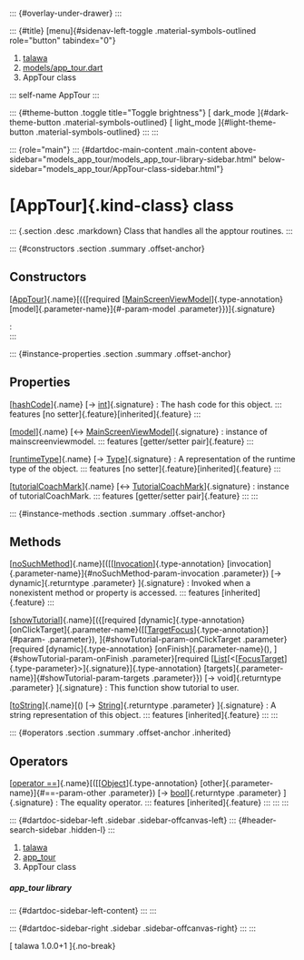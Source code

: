 ::: {#overlay-under-drawer}
:::

::: {#title}
[menu]{#sidenav-left-toggle .material-symbols-outlined role="button"
tabindex="0"}

1.  [talawa](../index.html)
2.  [models/app_tour.dart](../models_app_tour/)
3.  AppTour class

::: self-name
AppTour
:::

::: {#theme-button .toggle title="Toggle brightness"}
[ dark_mode ]{#dark-theme-button .material-symbols-outlined} [
light_mode ]{#light-theme-button .material-symbols-outlined}
:::
:::

::: {role="main"}
::: {#dartdoc-main-content .main-content above-sidebar="models_app_tour/models_app_tour-library-sidebar.html" below-sidebar="models_app_tour/AppTour-class-sidebar.html"}
<div>

# [AppTour]{.kind-class} class

</div>

::: {.section .desc .markdown}
Class that handles all the apptour routines.
:::

::: {#constructors .section .summary .offset-anchor}
## Constructors

[[AppTour](../models_app_tour/AppTour/AppTour.html)]{.name}[({[required [[MainScreenViewModel](../view_model_main_screen_view_model/MainScreenViewModel-class.html)]{.type-annotation} [model]{.parameter-name}]{#-param-model .parameter}})]{.signature}

:   
:::

::: {#instance-properties .section .summary .offset-anchor}
## Properties

[[hashCode](https://api.flutter.dev/flutter/dart-core/Object/hashCode.html)]{.name} [→ [int](https://api.flutter.dev/flutter/dart-core/int-class.html)]{.signature}
:   The hash code for this object.
    ::: features
    [no setter]{.feature}[inherited]{.feature}
    :::

[[model](../models_app_tour/AppTour/model.html)]{.name} [↔ [MainScreenViewModel](../view_model_main_screen_view_model/MainScreenViewModel-class.html)]{.signature}
:   instance of mainscreenviewmodel.
    ::: features
    [getter/setter pair]{.feature}
    :::

[[runtimeType](https://api.flutter.dev/flutter/dart-core/Object/runtimeType.html)]{.name} [→ [Type](https://api.flutter.dev/flutter/dart-core/Type-class.html)]{.signature}
:   A representation of the runtime type of the object.
    ::: features
    [no setter]{.feature}[inherited]{.feature}
    :::

[[tutorialCoachMark](../models_app_tour/AppTour/tutorialCoachMark.html)]{.name} [↔ [TutorialCoachMark](https://pub.dev/documentation/tutorial_coach_mark/1.2.12/tutorial_coach_mark/TutorialCoachMark-class.html)]{.signature}
:   instance of tutorialCoachMark.
    ::: features
    [getter/setter pair]{.feature}
    :::
:::

::: {#instance-methods .section .summary .offset-anchor}
## Methods

[[noSuchMethod](https://api.flutter.dev/flutter/dart-core/Object/noSuchMethod.html)]{.name}[([[[Invocation](https://api.flutter.dev/flutter/dart-core/Invocation-class.html)]{.type-annotation} [invocation]{.parameter-name}]{#noSuchMethod-param-invocation .parameter}) [→ dynamic]{.returntype .parameter} ]{.signature}
:   Invoked when a nonexistent method or property is accessed.
    ::: features
    [inherited]{.feature}
    :::

[[showTutorial](../models_app_tour/AppTour/showTutorial.html)]{.name}[({[required [dynamic]{.type-annotation} [onClickTarget]{.parameter-name}([[[TargetFocus](https://pub.dev/documentation/tutorial_coach_mark/1.2.12/tutorial_coach_mark/TargetFocus-class.html)]{.type-annotation}]{#param- .parameter}), ]{#showTutorial-param-onClickTarget .parameter}[required [dynamic]{.type-annotation} [onFinish]{.parameter-name}(), ]{#showTutorial-param-onFinish .parameter}[required [[List](https://api.flutter.dev/flutter/dart-core/List-class.html)[\<[[FocusTarget](../models_app_tour/FocusTarget-class.html)]{.type-parameter}\>]{.signature}]{.type-annotation} [targets]{.parameter-name}]{#showTutorial-param-targets .parameter}}) [→ void]{.returntype .parameter} ]{.signature}
:   This function show tutorial to user.

[[toString](https://api.flutter.dev/flutter/dart-core/Object/toString.html)]{.name}[() [→ [String](https://api.flutter.dev/flutter/dart-core/String-class.html)]{.returntype .parameter} ]{.signature}
:   A string representation of this object.
    ::: features
    [inherited]{.feature}
    :::
:::

::: {#operators .section .summary .offset-anchor .inherited}
## Operators

[[operator ==](https://api.flutter.dev/flutter/dart-core/Object/operator_equals.html)]{.name}[([[[Object](https://api.flutter.dev/flutter/dart-core/Object-class.html)]{.type-annotation} [other]{.parameter-name}]{#==-param-other .parameter}) [→ [bool](https://api.flutter.dev/flutter/dart-core/bool-class.html)]{.returntype .parameter} ]{.signature}
:   The equality operator.
    ::: features
    [inherited]{.feature}
    :::
:::
:::

::: {#dartdoc-sidebar-left .sidebar .sidebar-offcanvas-left}
::: {#header-search-sidebar .hidden-l}
:::

1.  [talawa](../index.html)
2.  [app_tour](../models_app_tour/)
3.  AppTour class

##### app_tour library

::: {#dartdoc-sidebar-left-content}
:::
:::

::: {#dartdoc-sidebar-right .sidebar .sidebar-offcanvas-right}
:::
:::

[ talawa 1.0.0+1 ]{.no-break}
